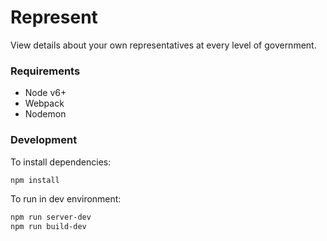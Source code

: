 # Represent

View details about your own representatives at every level of government.

### Requirements

- Node v6+
- Webpack
- Nodemon

### Development

To install dependencies:

```sh
npm install
```

To run in dev environment:

```sh
npm run server-dev
npm run build-dev
```

